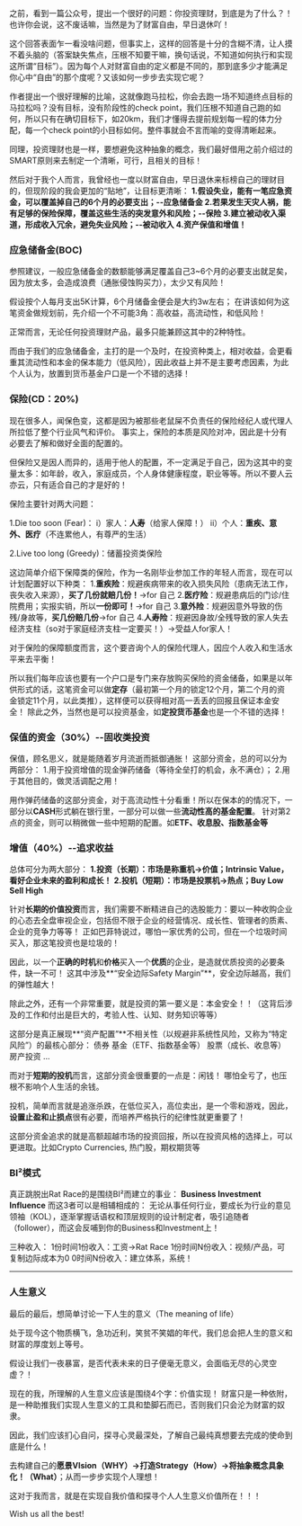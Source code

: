 之前，看到一篇公众号，提出一个很好的问题：你投资理财，到底是为了什么？！
也许你会说，这不废话嘛，当然是为了财富自由，早日退休吖！

这个回答表面乍一看没啥问题，但事实上，这样的回答是十分的含糊不清，让人摸不着头脑的（答案缺失焦点，压根不知要干嘛，换句话说，不知道如何执行和实现这所谓“目标”）。因为每个人对财富自由的定义都是不同的，那到底多少才能满足你心中“自由”的那个度呢？又该如何一步步去实现它呢？

作者提出一个很好理解的比喻，这就像跑马拉松，你会去跑一场不知道终点目标的马拉松吗？没有目标，没有阶段性的check point，我们压根不知道自己跑的如何，所以只有在确切目标下，如20km，我们才懂得去提前规划每一程的体力分配，每一个check point的小目标如何。整件事就会不言而喻的变得清晰起来。

同理，投资理财也是一样，要想避免这种抽象的概念，我们最好借用之前介绍过的SMART原则来去制定一个清晰，可行，且相关的目标！

然后对于我个人而言，我曾经也一度以财富自由，早日退休来标榜自己的理财目的，但现阶段的我会更加的“贴地”，让目标更清晰：
**1.假设失业，能有一笔应急资金，可以覆盖掉自己的6个月的必要支出；--应急储备金
2.若果发生天灾人祸，能有足够的保险保障，覆盖这些生活的突发意外和风险；--保险
3.建立被动收入渠道，形成收入冗余，避免失业风险；--被动收入
4.资产保值和增值！**

### 应急储备金(BOC)
参照建议，一般应急储备金的数额能够满足覆盖自己3~6个月的必要支出就足矣，因为放太多，会造成浪费（通胀侵蚀购买力），太少又有风险！

假设按个人每月支出5K计算，6个月储备金便会是大约3w左右；
在讲该如何为这笔资金做规划前，先介绍一个不可能3角：高收益，高流动性，和低风险！

正常而言，无论任何投资理财产品，最多只能兼顾这其中的2种特性。

而由于我们的应急储备金，主打的是一个及时，在投资种类上，相对收益，会更看重其流动性和本金的保本能力（低风险），因此收益上并不是主要考虑因素，为此个人认为，放置到货币基金户口是一个不错的选择！

### 保险(CD：20%)
现在很多人，闻保色变，这都是因为被那些老鼠屎不负责任的保险经纪人或代理人所拉低了整个行业风气和评价。
事实上，保险的本质是风险对冲，因此是十分有必要去了解和做好全面的配置的。

但保险又是因人而异的，适用于他人的配置，不一定满足于自己，因为这其中的变量太多：如年龄，收入，家庭成员，个人身体健康程度，职业等等。所以不要人云亦云，只有适合自己的才是好的！

保险主要针对两大问题：

1.Die too soon (Fear)：
  i）家人：**人寿**（给家人保障！）
  ii）个人：**重疾、意外、医疗**（不连累他人，有尊严的生活）

2.Live too long (Greedy)：储蓄投资类保险

这边简单介绍下保障类的保险，作为一名刚毕业参加工作的年轻人而言，现在可以计划配置好以下种类：
1.**重疾险**：规避疾病带来的收入损失风险（患病无法工作，丧失收入来源），**买了几份就赔几份！**→for 自己
2.**医疗险**：规避患病后的门诊/住院费用；实报实销，所以**一份即可！**→for 自己
3.**意外险**：规避因意外导致的伤残/身故等，**买几份赔几份**→for 自己
4.**人寿险**：规避因身故/全残导致的家人失去经济支柱（so对于家庭经济支柱一定要买！）→受益人for家人！

对于保险的保障额度而言，这个要咨询个人的保险代理人，因应个人收入和生活水平来去平衡！

所以我们每年应该也要有一个户口是专门来存放购买保险的资金储备，如果是以年供形式的话，这笔资金可以做**定存**（最初第一个月的锁定12个月，第二个月的资金锁定11个月，以此类推），这样便可以获得相对高一丢丢的回报且保证本金安全！
除此之外，当然也是可以投资基金，如**定投货币基金**也是一个不错的选择！

### 保值的资金（30%）--固收类投资
保值，顾名思义，就是能随着岁月流逝而抵御通胀！
这部分资金，总的可以分为两部分：
1.用于投资增值的现金弹药储备（等待全垒打的机会，永不满仓）；
2.用于其他目的，做灵活调配之用！

用作弹药储备的这部分资金，对于高流动性十分看重！所以在保本的的情况下，一部分以**CASH**形式躺在银行里，一部分可以做一些**流动性高的基金配置**。
针对第2点的资金，则可以稍微做一些中短期的配置。如**ETF、收息股、指数基金等**

### 增值（40%）--追求收益
总体可分为两大部分：
**1.投资（长期）：市场是称重机→价值；Intrinsic Value，看好企业未来的盈利和成长！**
**2.投机（短期）：市场是投票机→热点；Buy Low Sell High**

针对**长期的价值投资**而言，我们需要不断精进自己的选股能力：要以一种收购企业的心态去全盘审视企业，包括但不限于企业的经营情况、成长性、管理者的质素、企业的竞争力等等！
正如巴菲特说过，哪怕一家优秀的公司，但在一个垃圾时间买入，那这笔投资也是垃圾的！

因此，以一个**正确的时机**和**价格**买入一个**优质**的企业，是造就优质投资的必要条件，缺一不可！
这其中涉及**“安全边际Safety Margin”**，安全边际越高，我们的弹性越大！

除此之外，还有一个非常重要，就是投资的第一要义是：本金安全！！（这背后涉及的工作和付出是巨大的，考验人性、认知、财务知识等等）

这部分是真正展现**“资产配置”**不相关性（以规避非系统性风险，又称为“特定风险”）的最核心部分：
债券
基金（ETF、指数基金等）
股票（成长、收息等）
房产投资
...

而对于**短期的投机**而言，这部分资金很重要的一点是：闲钱！
哪怕全亏了，也压根不影响个人生活的余钱。

投机，简单而言就是追涨杀跌，在低位买入，高位卖出，是一个零和游戏，因此，**设置止盈和止损点**很有必要，而培养严格执行的纪律性就更重要了！

这部分资金追求的就是高额超越市场的投资回报，所以在投资风格的选择上，可以更进取。比如Crypto Currencies, 热门股，期权期货等

### BI²模式
真正跳脱出Rat Race的是围绕BI²而建立的事业：
**Business
Investment
Influence**
而这3者可以是相辅相成的：
无论从事任何行业，要成长为行业的意见领袖（KOL），逐渐掌握话语权和顶层规则的设计制定者，吸引追随者（follower），而这会反哺到你的Business和Investment上！

三种收入：
1份时间1份收入：工资→Rat Race
1份时间N份收入：视频/产品，可复制边际成本为0
0时间N份收入：建立体系，系统！

---

### 人生意义
最后的最后，想简单讨论一下人生的意义（The meaning of life）

处于现今这个物质横飞，急功近利，笑贫不笑娼的年代，我们总会把人生的意义和财富的厚度划上等号。

假设让我们一夜暴富，是否代表未来的日子便毫无意义，会面临无尽的心灵空虚？！

现在的我，所理解的人生意义应该是围绕4个字：价值实现！
财富只是一种依附，是一种助推我们实现人生意义的工具和垫脚石而已，否则我们只会沦为财富的奴隶。

因此，我们应该扪心自问，探寻心灵最深处，了解自己最纯真想要去完成的使命到底是什么！

去构建自己的**愿景VIsion（WHY）→打造Strategy（How）→将抽象概念具象化！（What）**；从而一步步实现个人理想！

这对于我而言，就是在实现自我价值和探寻个人人生意义价值所在！！！

Wish us all the best!